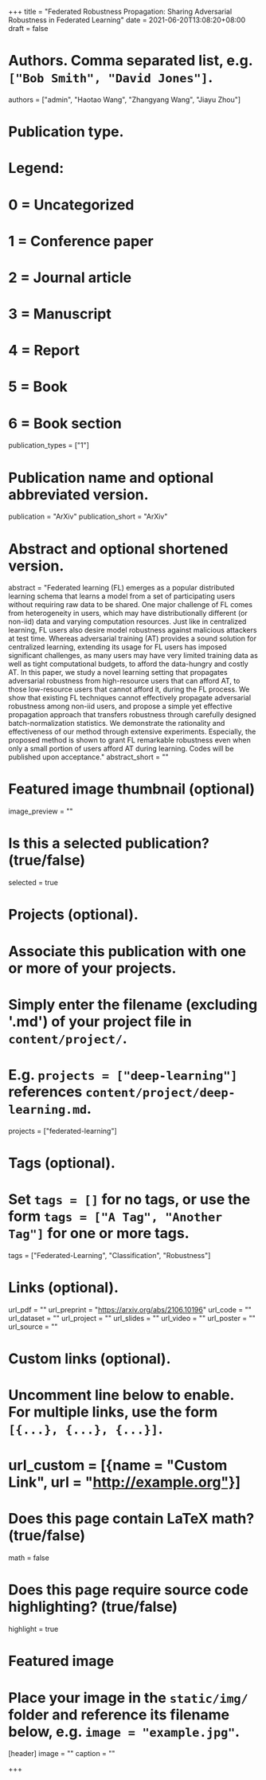 +++
title = "Federated Robustness Propagation: Sharing Adversarial Robustness in Federated Learning"
date = 2021-06-20T13:08:20+08:00
draft = false

# Authors. Comma separated list, e.g. `["Bob Smith", "David Jones"]`.
authors = ["admin", "Haotao Wang", "Zhangyang Wang", "Jiayu Zhou"]

# Publication type.
# Legend:
# 0 = Uncategorized
# 1 = Conference paper
# 2 = Journal article
# 3 = Manuscript
# 4 = Report
# 5 = Book
# 6 = Book section
publication_types = ["1"]

# Publication name and optional abbreviated version.
publication = "ArXiv"
publication_short = "ArXiv"

# Abstract and optional shortened version.
abstract = "Federated learning (FL) emerges as a popular distributed learning schema that learns a model from a set of participating users without requiring raw data to be shared. One major challenge of FL comes from heterogeneity in users, which may have distributionally different (or non-iid) data and varying computation resources. Just like in centralized learning, FL users also desire model robustness against malicious attackers at test time. Whereas adversarial training (AT) provides a sound solution for centralized learning, extending its usage for FL users has imposed significant challenges, as many users may have very limited training data as well as tight computational budgets, to afford the data-hungry and costly AT. In this paper, we study a novel learning setting that propagates adversarial robustness from high-resource users that can afford AT, to those low-resource users that cannot afford it, during the FL process. We show that existing FL techniques cannot effectively propagate adversarial robustness among non-iid users, and propose a simple yet effective propagation approach that transfers robustness through carefully designed batch-normalization statistics. We demonstrate the rationality and effectiveness of our method through extensive experiments. Especially, the proposed method is shown to grant FL remarkable robustness even when only a small portion of users afford AT during learning. Codes will be published upon acceptance."
abstract_short = ""

# Featured image thumbnail (optional)
image_preview = ""

# Is this a selected publication? (true/false)
selected = true

# Projects (optional).
#   Associate this publication with one or more of your projects.
#   Simply enter the filename (excluding '.md') of your project file in `content/project/`.
#   E.g. `projects = ["deep-learning"]` references `content/project/deep-learning.md`.
projects = ["federated-learning"]

# Tags (optional).
#   Set `tags = []` for no tags, or use the form `tags = ["A Tag", "Another Tag"]` for one or more tags.
tags = ["Federated-Learning", "Classification", "Robustness"]

# Links (optional).
url_pdf = ""
url_preprint = "https://arxiv.org/abs/2106.10196"
url_code = ""
url_dataset = ""
url_project = ""
url_slides = ""
url_video = ""
url_poster = ""
url_source = ""

# Custom links (optional).
#   Uncomment line below to enable. For multiple links, use the form `[{...}, {...}, {...}]`.
# url_custom = [{name = "Custom Link", url = "http://example.org"}]

# Does this page contain LaTeX math? (true/false)
math = false

# Does this page require source code highlighting? (true/false)
highlight = true

# Featured image
# Place your image in the `static/img/` folder and reference its filename below, e.g. `image = "example.jpg"`.
[header]
image = ""
caption = ""

+++
